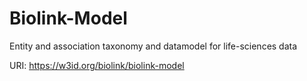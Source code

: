 # Biolink-Model

Entity and association taxonomy and datamodel for life-sciences data

URI: https://w3id.org/biolink/biolink-model

